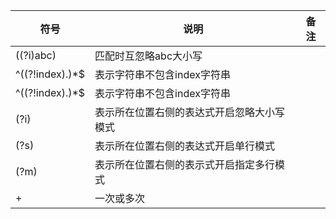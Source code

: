 |符号|说明|备注|
|----|----|----|
|((?i)abc)|匹配时互忽略abc大小写|
|^((?!index).)*$|表示字符串不包含index字符串|
|^((?!index).)*$|表示字符串不包含index字符串|
|(?i)|表示所在位置右侧的表达式开启忽略大小写模式|
|(?s)|表示所在位置右侧的表达式开启单行模式|
|(?m)|表示所在位置右侧的表示式开启指定多行模式|
|+|一次或多次|